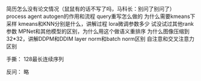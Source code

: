 

简历怎么没有论文情况（鼠鼠有的话不写了吗，马科长：别问了别问了）
process agent autogen的作用和流程
query重写怎么做的
为什么需要kmeans下采样 kmeans和KNN分别是什么，讲解过程
lora微调参数多少 试没试过其他rank参数
MPNet和其他模型的区别，为什么用这个做语义重排序
为什么图像压缩到32*32，讲解DDPM和DDIM
layer norm和batch norm区别
自注意和交叉注意力区别

手撕：
128最长连续序列

反问：
略

